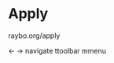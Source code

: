 <!-- .slide: data-state="layout-title no-fragment"  -->

# Apply

raybo.org/apply

<p class="small mt-4"><span class="badge bg-light text-dark mr-1 ml-2">&larr; &rarr;</span> navigate
<span class="badge bg-light text-dark mr-1 ml-2">t</span>toolbar
<span class="badge bg-light text-dark mr-1 ml-2">m</span>menu
